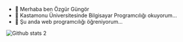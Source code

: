 - 👋  Merhaba ben  Özgür  Güngör
- 👀  Kastamonu Üniversitesinde Bilgisayar Programcılığı okuyorum...
- 🌱  Şu anda  web programcılığı öğreniyorum...


![Github stats 2](https://github-readme-stats.vercel.app/api?username=ozgurgungorr&show_icons=true&theme=radical)



